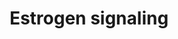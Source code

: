 ---
annotations:
- id: PW:0000507
  parent: regulatory pathway
  type: Pathway Ontology
  value: estrogen signaling pathway
authors:
- MaintBot
- AlexanderPico
- Susan
- Eweitz
citedin:
- link: PMC3677916
  title: Liver transcriptome changes in zebrafish during acclimation to transport-associated
    stress (2013)
- link: PMC12309373
  title: 'Cluefish: mining the dark matter of transcriptional data series with over-representation
    analysis enhanced by aggregated biological prior knowledge (2025)'
description: 'Estrogen receptor refers to a group of receptors which are activated
  by the hormone 17&amp;amp;amp;#x3b2;-estradiol (estrogen). Two types of estrogen
  receptor exist: ER which is a member of the nuclear hormone family of intracellular
  receptors and the estrogen G protein coupled receptor GPR30 (GPER), which is a G-protein
  coupled receptor. The main function of the estrogen receptor is as a DNA binding
  transcription factor which regulates gene expression. However the estrogen receptor
  also has additional functions independent of DNA binding.'
last-edited: 2021-05-15
organisms:
- Danio rerio
redirect_from:
- /index.php/Pathway:WP1330
- /instance/WP1330
- /instance/WP1330_r116872
revision: r116872
schema-jsonld:
- '@context': https://schema.org/
  '@id': https://wikipathways.github.io/pathways/WP1330.html
  '@type': Dataset
  creator:
    '@type': Organization
    name: WikiPathways
  description: 'Estrogen receptor refers to a group of receptors which are activated
    by the hormone 17&amp;amp;amp;#x3b2;-estradiol (estrogen). Two types of estrogen
    receptor exist: ER which is a member of the nuclear hormone family of intracellular
    receptors and the estrogen G protein coupled receptor GPR30 (GPER), which is a
    G-protein coupled receptor. The main function of the estrogen receptor is as a
    DNA binding transcription factor which regulates gene expression. However the
    estrogen receptor also has additional functions independent of DNA binding.'
  keywords:
  - BCL2
  - Cyclic AMP
  - Estradiol
  - GNB1
  - GTF2F2
  - GTF2H3
  - LOC100149268
  - LOC100149273
  - LOC557353
  - LOC557486
  - LOC561737
  - LOC567895
  - LOC791979
  - LOC792188
  - LOC792258
  - LOC792354
  - TAF12
  - braf
  - ccnd1
  - ccnh
  - cdk7
  - chuk
  - creb1
  - crebbpb
  - ep300a
  - ercc2
  - ercc3
  - esr1
  - fos
  - gngt1
  - gper
  - grb2
  - gtf2b
  - gtf2e2
  - gtf2h2
  - gtf2h4
  - hdac1
  - hdac3
  - hdac4
  - hdac6
  - hdac8
  - ikbkb
  - ikbkg
  - ilk
  - jun
  - map2k1
  - mapk1
  - mapk14a
  - mnat1
  - ncor1
  - polr2a
  - polr2e
  - polr2gl
  - polr2j
  - si:ch211-194d6.2
  - si:dkey-94n12.3
  - sp1
  - src
  - taf13
  - taf5
  - taf6
  - taf7
  - taf9
  - tbp
  - zgc:110584
  - zgc:158799
  - zgc:92126
  license: CC0
  name: Estrogen signaling
seo: CreativeWork
title: Estrogen signaling
wpid: WP1330
---